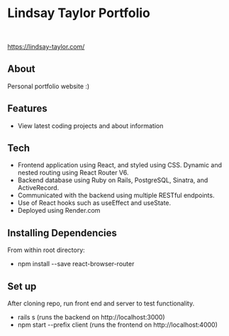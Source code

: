 # Lindsay Taylor Portfolio

<br>

https://lindsay-taylor.com/

## About

Personal portfolio website :) 


## Features
- View latest coding projects and about information


## Tech

* Frontend application using React, and styled using CSS. Dynamic and nested routing using React Router V6. 
* Backend database using Ruby on Rails, PostgreSQL, Sinatra, and ActiveRecord. 
* Communicated with the backend using multiple RESTful endpoints.
* Use of React hooks such as useEffect and useState.
* Deployed using Render.com


## Installing Dependencies
From within root directory: 

- npm install --save react-browser-router

## Set up

After cloning repo, run front end and server to test functionality.

- rails s (runs the backend on http://localhost:3000)
- npm start --prefix client (runs the frontend on http://localhost:4000)
